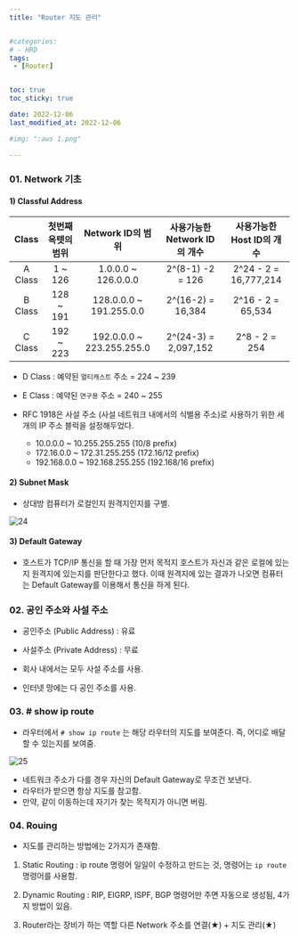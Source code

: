```yaml
---
title: "Router 지도 관리"


#categories:
# - HRD
tags:
 - [Router]


toc: true
toc_sticky: true

date: 2022-12-06
last_modified_at: 2022-12-06

#img: ":aws 1.png"

---
```


<!-- outline-start -->


### 01. Network 기초

#### 1) Classful Address

|Class|첫번째 옥텟의 범위|Network ID의 범위|사용가능한 Network ID의 개수|사용가능한 Host ID의 개수|
|:------:|:---:|:---:|:---:|:---:|
|A Class|1 ~ 126|1.0.0.0 ~ 126.0.0.0|2^(8-1) -2 = 126|2^24 - 2 = 16,777,214|
|B Class|128 ~ 191|128.0.0.0 ~ 191.255.0.0|2^(16-2) = 16,384|2^16 - 2 = 65,534|
|C Class|192 ~ 223|192.0.0.0 ~ 223.255.255.0|2^(24-3) = 2,097,152|2^8 - 2 = 254|


- D Class : 예약된 `멀티캐스트` 주소 = 224 ~ 239

- E Class : 예약된 `연구용` 주소 = 240 ~ 255


- RFC 1918은 사설 주소 (사설 네트워크 내에서의 식별용 주소)로 사용하기 위한 세 개의 IP 주소 블럭을 설정해두었다.
    - 10.0.0.0 ~ 10.255.255.255 (10/8 prefix)
    - 172.16.0.0 ~ 172.31.255.255 (172.16/12 prefix)
    - 192.168.0.0 ~ 192.168.255.255 (192.168/16 prefix)






#### 2) Subnet Mask

- 상대방 컴퓨터가 로컬인지 원격지인지를 구별.

![24](https://user-images.githubusercontent.com/117553252/211131644-58ce43f8-f5d3-4e2d-b418-6310b4fe9e09.PNG)




#### 3) Default Gateway

- 호스트가 TCP/IP 통신을 할 때 가장 먼저 목적지 호스트가 자신과 같은 로컬에 있는지 원격지에 있는지를 판단한다고 했다. 이때 원격지에 있는 결과가 나오면 컴퓨터는 Default Gateway를 이용해서 통신을 하게 된다.





### 02. 공인 주소와 사설 주소

- 공인주소 (Public Address) : 유료
- 사설주소 (Private Address) : 무료

- 회사 내에서는 모두 사설 주소를 사용.
- 인터넷 망에는 다 공인 주소를 사용.




### 03. # show ip route 

- 라우터에서 `# show ip route` 는 해당 라우터의 지도를 보여준다. 즉, 어디로 배달할 수 있는지를 보여줌.

![25](https://user-images.githubusercontent.com/117553252/211131745-607a7d72-113f-4fc7-a33c-6b7d9ab6cd4a.png)



- 네트워크 주소가 다를 경우 자신의 Default Gateway로 무조건 보낸다.
- 라우터가 받으면 항상 지도를 참고함.
- 만약, 같이 이동하는데 자기가 찾는 목적지가 아니면 버림.




### 04. Rouing

- 지도를 관리하는 방법에는 2가지가 존재함.

1) Static Routing :  ip route 명령어
    일일이 수정하고 만드는 것, 명령어는 `ip route`명령어를 사용함.

2) Dynamic Routing : RIP, EIGRP, ISPF, BGP 
    명령어만 주면 자동으로 생성됨, 4가지 방법이 있음.

3) Router라는 장비가 하는 역할
    다른 Network 주소를 연결(★) + 지도 관리(★)